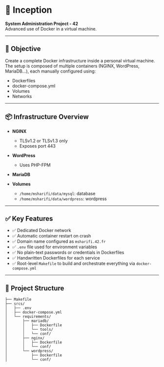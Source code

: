 # 🚀 Inception  
**System Administration Project - 42**  
Advanced use of Docker in a virtual machine.

---

## 🎯 Objective  
Create a complete Docker infrastructure inside a personal virtual machine.  
The setup is composed of multiple containers (NGINX, WordPress, MariaDB...), each manually configured using:

- Dockerfiles  
- docker-compose.yml
- Volumes  
- Networks  

---

## 📦 Infrastructure Overview  

- **NGINX**  
  - TLSv1.2 or TLSv1.3 only  
  - Exposes port 443  

- **WordPress**  
  - Uses PHP-FPM  

- **MariaDB**  

- **Volumes**  
  - `/home/msharifi/data/mysql`: database  
  - `/home/msharifi/data/wordpress`: wordpress  

---

## ✅ Key Features

- ✅ Dedicated Docker network
- ✅ Automatic container restart on crash
- ✅ Domain name configured as `msharifi.42.fr`
- ✅ `.env` file used for environment variables
- ✅ No plain-text passwords or credentials in Dockerfiles
- ✅ Handwritten Dockerfiles for each service
- ✅ Root-level `Makefile` to build and orchestrate everything via `docker-compose.yml`

---

## 📁 Project Structure

```.
├── Makefile
├── srcs/
│   ├── .env
│   ├── docker-compose.yml
│   └── requirements/
│       ├── mariadb/
│       │   ├── Dockerfile
│       │   └── tools/
│       │   └── conf/
│       ├── nginx/
│       │   ├── Dockerfile
│       │   └── conf/
│       └── wordpress/
│           ├── Dockerfile
│           └── conf/
```
